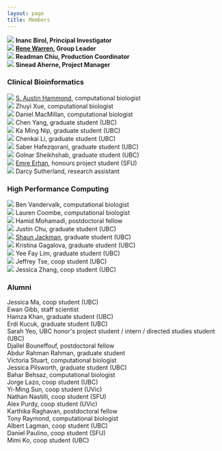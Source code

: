 ```yaml
---
layout: page
title: Members
---
```


<img class="avatar" src="assets/avatars/ibirol.jpeg"> **Inanc Birol, Principal Investigator**  <br>
<img class="avatar" src="assets/avatars/rwarren.png"> **[Rene Warren](member/rwarren), Group Leader**  <br>
<img class="avatar" src="assets/avatars/rchiu.jpg"> **Readman Chiu, Production Coordinator**  <br>
<img class="avatar" src="assets/avatars/saherne.jpg"> **Sinead Aherne, Project Manager**<br>

### Clinical Bioinformatics

<img class="avatar" src="assets/avatars/ahammond.jpg"> [S. Austin Hammond](member/ahammond), computational biologist<br>
<img class="avatar" src="assets/avatars/zxue.jpg"> Zhuyi Xue, computational biologist  <br>
<img class="avatar" src="assets/avatars/dmacmillan.jpg"> Daniel MacMillan, computational biologist  <br>
<img class="avatar" src="assets/avatars/cyang.jpg"> Chen Yang, graduate student (UBC)  <br>
<img class="avatar" src="assets/avatars/kmnip.png"> Ka Ming Nip, graduate student (UBC)  <br>
<img class="avatar" src="assets/avatars/cli.jpg"> Chenkai Li, graduate student (UBC)<br>
<img class="avatar" src="assets/avatars/shafezqorani.png"> Saber Hafezqorani, graduate student (UBC)<br>
<img class="avatar" src="assets/avatars/gsheikhshab.jpg"> Golnar Sheikhshab, graduate student (UBC)<br>
<img class="avatar" src="assets/avatars/eerhan.jpg"> [Emre Erhan](member/eerhan), honours project student (SFU)<br>
<img class="avatar" src="assets/avatars/dsutherland.jpg"> Darcy Sutherland, research assistant<br>

### High Performance Computing

<img class="avatar" src="assets/avatars/bvandervalk.jpeg"> Ben Vandervalk, computational biologist  <br>
<img class="avatar" src="assets/avatars/lcoombe.jpg"> Lauren Coombe, computational biologist  <br>
<img class="avatar" src="assets/avatars/hmohamadi.jpeg"> Hamid Mohamadi, postdoctoral fellow  <br>
<img class="avatar" src="assets/avatars/jchu.jpeg"> Justin Chu, graduate student (UBC)  <br>
<img class="avatar" src="assets/avatars/sjackman.jpeg"> [Shaun Jackman](member/sjackman), graduate student (UBC)  <br>
<img class="avatar" src="assets/avatars/kgagalova.jpg"> Kristina Gagalova, graduate student (UBC)  <br>
<img class="avatar" src="assets/avatars/yflim.jpg"> Yee Fay Lim, graduate student (UBC)  <br>
<img class="avatar" src="assets/avatars/jtse.jpg"> Jeffrey Tse, coop student (UBC)<br>
<img class="avatar" src="assets/avatars/jzhang.jpg"> Jessica Zhang, coop student (UBC)<br>

### Alumni

Jessica Ma, coop student (UBC)<br>
Ewan Gibb, staff scientist  <br>
Hamza Khan, graduate student (UBC)  <br>
Erdi Kucuk, graduate student (UBC)  <br>
Sarah Yeo, UBC honor's project student / intern / directed studies student (UBC)  <br>
Djallel Bouneffouf, postdoctoral fellow  <br>
Abdur Rahman Rahman, graduate student<br>
Victoria Stuart, computational biologist<br>
Jessica Pilsworth, graduate student (UBC)  <br>
Bahar Behsaz, computational biologist  <br>
Jorge Lazo, coop student (UBC)<br>
Yi-Ming Sun, coop student (UVic)  <br>
Nathan Nastilli, coop student (SFU)  <br>
Alex Purdy, coop student (UVic)  <br>
Karthika Raghavan, postdoctoral fellow  <br>
Tony Raymond, computational biologist  <br>
Albert Lagman, coop student (UBC)  <br>
Daniel Paulino, coop student (SFU)  <br>
Mimi Ko, coop student (UBC)  <br>
